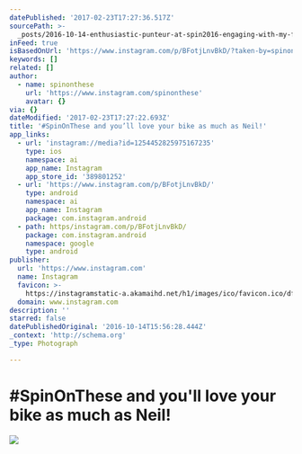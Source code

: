 ```yaml
---
datePublished: '2017-02-23T17:27:36.517Z'
sourcePath: >-
  _posts/2016-10-14-enthusiastic-punteur-at-spin2016-engaging-with-my-fat-boys.md
inFeed: true
isBasedOnUrl: 'https://www.instagram.com/p/BFotjLnvBkD/?taken-by=spinonthese'
keywords: []
related: []
author:
  - name: spinonthese
    url: 'https://www.instagram.com/spinonthese'
    avatar: {}
via: {}
dateModified: '2017-02-23T17:27:22.693Z'
title: '#SpinOnThese and you’ll love your bike as much as Neil!'
app_links:
  - url: 'instagram://media?id=1254452825975167235'
    type: ios
    namespace: ai
    app_name: Instagram
    app_store_id: '389801252'
  - url: 'https://www.instagram.com/p/BFotjLnvBkD/'
    type: android
    namespace: ai
    app_name: Instagram
    package: com.instagram.android
  - path: https/instagram.com/p/BFotjLnvBkD/
    package: com.instagram.android
    namespace: google
    type: android
publisher:
  url: 'https://www.instagram.com'
  name: Instagram
  favicon: >-
    https://instagramstatic-a.akamaihd.net/h1/images/ico/favicon.ico/dfa85bb1fd63.ico
  domain: www.instagram.com
description: ''
starred: false
datePublishedOriginal: '2016-10-14T15:56:28.444Z'
_context: 'http://schema.org'
_type: Photograph

---
```

# \#SpinOnThese and you'll love your bike as much as Neil!
![](https://s3-us-west-2.amazonaws.com/the-grid-img/p/c188e3a02cd55ba8016172ebeec5e35ef528b0e9.jpg)